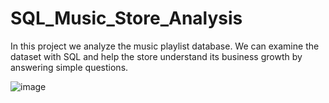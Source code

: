 # SQL_Music_Store_Analysis
In this project we analyze the music playlist database. We can examine the dataset with SQL and help the store understand its business growth by answering simple questions.



![image](https://github.com/prajapatsur/SQL_Music_Store_Analysis/assets/100709956/62802fa5-aa30-43da-b408-0e4b0d64a17c)
